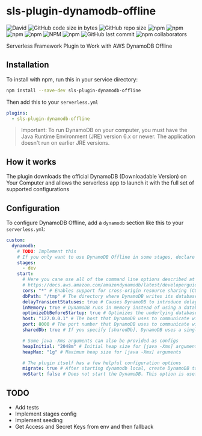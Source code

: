 # sls-plugin-dynamodb-offline

![David](https://img.shields.io/david/93v/sls-plugin-dynamodb-offline.svg)
![GitHub code size in bytes](https://img.shields.io/github/languages/code-size/93v/sls-plugin-dynamodb-offline.svg)
![GitHub repo size](https://img.shields.io/github/repo-size/93v/sls-plugin-dynamodb-offline.svg)
![npm](https://img.shields.io/npm/dw/sls-plugin-dynamodb-offline.svg)
![npm](https://img.shields.io/npm/dm/sls-plugin-dynamodb-offline.svg)
![npm](https://img.shields.io/npm/dy/sls-plugin-dynamodb-offline.svg)
![npm](https://img.shields.io/npm/dt/sls-plugin-dynamodb-offline.svg)
![NPM](https://img.shields.io/npm/l/sls-plugin-dynamodb-offline.svg)
![npm](https://img.shields.io/npm/v/sls-plugin-dynamodb-offline.svg)
![GitHub last commit](https://img.shields.io/github/last-commit/93v/sls-plugin-dynamodb-offline.svg)
![npm collaborators](https://img.shields.io/npm/collaborators/sls-plugin-dynamodb-offline.svg)

Serverless Framework Plugin to Work with AWS DynamoDB Offline

## Installation

To install with npm, run this in your service directory:

```bash
npm install --save-dev sls-plugin-dynamodb-offline
```

Then add this to your `serverless.yml`

```yml
plugins:
  - sls-plugin-dynamodb-offline
```

> Important:
> To run DynamoDB on your computer, you must have the Java Runtime Environment
> (JRE) version 6.x or newer. The application doesn't run on earlier JRE versions.

## How it works

The plugin downloads the official DynamoDB (Downloadable Version) on Your
Computer and allows the serverless app to launch it with the full set of
supported configurations

## Configuration

To configure DynamoDB Offline, add a `dynamodb` section like this to your
`serverless.yml`:

```yml
custom:
  dynamodb:
    # TODO: Implement this
    # If you only want to use DynamoDB Offline in some stages, declare them here
    stages:
      - dev
    start:
      # Here you cane use all of the command line options described at
      # https://docs.aws.amazon.com/amazondynamodb/latest/developerguide/DynamoDBLocal.UsageNotes.html
      cors: "*" # Enables support for cross-origin resource sharing (CORS) for JavaScript. You must provide a comma-separated "allow" list of specific domains. The default setting for [cors] is an asterisk (*), which allows public access.
      dbPath: "/tmp" # The directory where DynamoDB writes its database file. If you don't specify this option, the file is written to the current directory. You can't specify both [dbPath] and [inMemory] at once.
      delayTransientStatuses: true # Causes DynamoDB to introduce delays for certain operations. DynamoDB (Downloadable Version) can perform some tasks almost instantaneously, such as create/update/delete operations on tables and indexes. However, the DynamoDB service requires more time for these tasks. Setting this parameter helps DynamoDB running on your computer simulate the behavior of the DynamoDB web service more closely. (Currently, this parameter introduces delays only for global secondary indexes that are in either CREATING or DELETING status.)
      inMemory: true # DynamoDB runs in memory instead of using a database file. When you stop DynamoDB, none of the data is saved. You can't specify both [dbPath] and [inMemory] at once.
      optimizeDbBeforeStartup: true # Optimizes the underlying database tables before starting DynamoDB on your computer. You also must specify [dbPath] when you use this parameter.
      host: "127.0.0.1" # The host that DynamoDB uses to communicate with your application. If you don't specify this option, the default host is "127.0.0.1"
      port: 8000 # The port number that DynamoDB uses to communicate with your application. If you don't specify this option, the default port is 8000. If port 8000 is unavailable, this command throws an exception. You can use the port option to specify a different port number
      sharedDb: true # If you specify [sharedDb], DynamoDB uses a single database file instead of separate files for each credential and Region.

      # Some java -Xms arguments can also be provided as configs
      heapInitial: "2048m" # Initial heap size for [java -Xms] arguments
      heapMax: "1g" # Maximum heap size for [java -Xmx] arguments

      # The plugin itself has a few helpful configuration options
      migrate: true # After starting dynamodb local, create DynamoDB tables from the current serverless configuration.
      noStart: false # Does not start the DynamoDB. This option is useful if you already have a running instance of DynamoDB locally
```

## TODO

- Add tests
- Implement stages config
- Implement seeding
- Get Access and Secret Keys from env and then fallback
